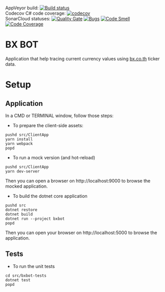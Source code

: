 AppVeyor build: [![Build status](https://ci.appveyor.com/api/projects/status/ciposawo503g60ej/branch/master?svg=true)](https://ci.appveyor.com/project/jscoobyced/bxbot/branch/master)  
Codecov C# code coverage: [![codecov](https://codecov.io/gh/jscoobyced/bxbot/branch/master/graph/badge.svg)](https://codecov.io/gh/jscoobyced/bxbot)  
SonarCloud statuses: [![Quality Gate](https://sonarcloud.io/api/project_badges/measure?project=bxbot&metric=alert_status&v=11)](https://sonarcloud.io/dashboard?id=bxbot)
[![Bugs](https://sonarcloud.io/api/project_badges/measure?project=bxbot&metric=bugs&v=11)](https://sonarcloud.io/dashboard?id=bxbot)
[![Code Smell](https://sonarcloud.io/api/project_badges/measure?project=bxbot&metric=code_smells&v=11)](https://sonarcloud.io/dashboard?id=bxbot)
[![Code Coverage](https://sonarcloud.io/api/project_badges/measure?project=bxbot&metric=coverage&v=11)](https://sonarcloud.io/dashboard?id=bxbot)

# BX BOT
Application that help tracing current currency values using [bx.co.th](http://bx.co.th) ticker data.

# Setup

## Application

In a CMD or TERMINAL window, follow those steps:
- To prepare the client-side assets:
```
pushd src/ClientApp
yarn install
yarn webpack
popd
```

- To run a mock version (and hot-reload)
```
pushd src/ClientApp
yarn dev-server
```

Then you can open a browser on http://localhost:9000 to browse the mocked application.

- To build the dotnet core application
```
pushd src
dotnet restore
dotnet build
dotnet run --project bxbot
popd
```

Then you can open your browser on http://localhost:5000 to browse the application.

## Tests

- To run the unit tests
```
cd src/bxbot-tests
dotnet test
popd
```

